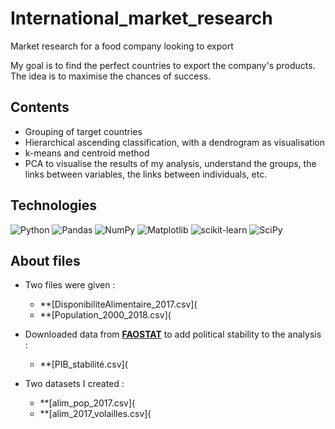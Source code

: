 # International_market_research
Market research for a food company looking to export

My goal is to find the perfect countries to export the company's products. The idea is to maximise the chances of success.

## Contents

- Grouping of target countries
- Hierarchical ascending classification, with a dendrogram as visualisation
- k-means and centroid method
- PCA to visualise the results of my analysis, understand the groups, the links between variables, the links between individuals, etc.

## Technologies
![Python](https://img.shields.io/badge/python-3670A0?style=for-the-badge&logo=python&logoColor=ffdd54)
![Pandas](https://img.shields.io/badge/pandas-%23150458.svg?style=for-the-badge&logo=pandas&logoColor=white)
![NumPy](https://img.shields.io/badge/numpy-%23013243.svg?style=for-the-badge&logo=numpy&logoColor=white)
![Matplotlib](https://img.shields.io/badge/Matplotlib-%23ffffff.svg?style=for-the-badge&logo=Matplotlib&logoColor=black)
![scikit-learn](https://img.shields.io/badge/scikit--learn-%23F7931E.svg?style=for-the-badge&logo=scikit-learn&logoColor=white)
![SciPy](https://img.shields.io/badge/SciPy-%230C55A5.svg?style=for-the-badge&logo=scipy&logoColor=%white)

## About files

- Two files were given :
  * **[DisponibiliteAlimentaire_2017.csv](
  * **[Population_2000_2018.csv](
 
- Downloaded data from **[FAOSTAT](https://www.fao.org/faostat/fr/#data)** to add political stability to the analysis :
  * **[PIB_stabilité.csv](
 
- Two datasets I created :
  * **[alim_pop_2017.csv](
  * **[alim_2017_volailles.csv](
